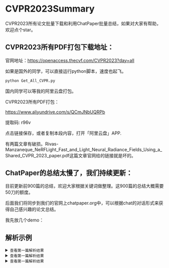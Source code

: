 # CVPR2023Summary
CVPR2023所有论文批量下载和利用ChatPaper批量总结，如果对大家有帮助，欢迎点个star。


## CVPR2023所有PDF打包下载地址：

官网地址：https://openaccess.thecvf.com/CVPR2023?day=all

如果是国外的同学，可以直接运行python脚本，速度也起飞。

```python
python Get_All_CVPR.py
```

国内同学可以等我的阿里云盘打包。


CVPR2023所有PDF打包：

https://www.aliyundrive.com/s/QCmJNbUQRPb

提取码: r96v

点击链接保存，或者复制本段内容，打开「阿里云盘」APP.

有两篇文章有破损。Rivas-Manzaneque_NeRFLight_Fast_and_Light_Neural_Radiance_Fields_Using_a_Shared_CVPR_2023_paper.pdf这篇文章官网给的链接就是坏的。

## ChatPaper的总结太慢了，我们持续更新：

目前更新前900篇的总结，欢迎大家根据关键词做整理。这900篇的总结大概需要50刀的额度。

后面我们将同步到我们的官网上chatpaper.org中，可以根据chat的对话形式来获得自己感兴趣的论文总结。

我先放几个demo：
## 解析示例

<details><summary><code>查看第一篇解析结果</code></summary>

# Paper:1     多重退出：加速统一视觉语言模型的动态早期退出



#### 1. Title: 
You Need Multiple Exiting: Dynamic Early Exiting for Accelerating Unified Vision Language Model

#### 2. Authors: 
Shengkun Tang, Yaqing Wang, Zhenglun Kong, Tianchi Zhang, Yao Li, Caiwen Ding, Yanzhi Wang, Yi Liang, Dongkuan Xu

#### 3. Affiliation: 
第一作者：Shengkun Tang，北卡罗来纳州立大学

#### 4. Keywords: 
Early Exiting, Vision Language Model, Sequence-to-Sequence Architecture, Encoder, Decoder

#### 5. Paper: https://openaccess.thecvf.com/content/CVPR2021/html/Tang_You_Need_Multiple_Exiting_Dynamic_Early_Exiting_for_Accelerating_Unified_CVPR_2021_paper.html  Github: None

#### 6. Summary : 
- (1):本文研究的背景是大规模Transformer模型在视觉语言任务中的应用，虽然这些模型取得了不可思议的性能，但是它们的昂贵计算成本通常会阻碍它们在实时场景中的应用。

- (2):现有的早期退出策略通常采用中间层的输出置信度作为输入复杂度的代理，以决定是否跳过后续层。然而，这种策略无法应用于同时具有编码器和解码器的统一架构中的编码器，因为难以在编码器层中进行输出置信度估计。为了解决这个问题，本文提出了一种新的早期退出策略，允许根据输入层之间的相似性动态跳过编码器和解码器中的层，即MuE。通过对编码器中的图像和文本模态进行分解，MuE具有灵活性，可以根据模态跳过不同的层，提高推理效率，同时最小化性能下降。

- (3):本文提出了一种基于层间输入相似性的早期退出策略，该策略不同于现有的基于任务置信度的方法。具体来说，当层间相似性达到一定阈值时，模型被鼓励在编码器和解码器中跳过后续层。此方法受到饱和观察的启发，该观察表明，每个Transformer层的隐藏状态在进入深层时会达到饱和状态。为了在需要显著降低推理成本时帮助维持性能，我们设计了一种层间任务损失，将每个层与最终任务相关联。

- (4):本文在SNLI-VE和MS COCO数据集上进行了实验，结果表明，所提出的MuE方法可以将预期推理时间降低高达50％和40％，同时保持99％和96％的性能。
#### 7. 方法详细介绍：
本文提出了一种名为MuE的新型早期退出策略，用于统一的视觉语言模型。MuE允许根据多次早期退出的层内输入相似性动态跳过编码器和解码器组件中的层。该方法受到饱和观察的启发，该观察表明每个Transformer层的隐藏状态在进入深层时到达饱和状态。为了鼓励最小化性能损失的早期退出行为，设计了一种层内任务损失，该损失强制每个层输出最终任务的信息特征。具体步骤包括：
1. 将早期融合编码器分解为处理图像和文本的模态特定编码器。
2. 复制编码器以处理输入，其中图像标记和文本标记分别输入两个编码器。
3. 引入层内任务损失以在微调期间鼓励早期退出行为。
4. 基于余弦相似度作为估计饱和水平的代理来做出早期退出决策。

#### 8. 实验设置：
本文在SNLI-VE和MS COCO数据集上进行了实验，以评估所提出方法的性能。实验在一台服务器上进行，该服务器配备了Intel Xeon E5-2690 CPU和NVIDIA Tesla V100 GPU。实现基于PyTorch，使用Adam优化器进行训练，学习率为1e-4。

#### 9. 实验结果和分析：
本文在SNLI-VE和MS COCO数据集上进行了实验，结果表明，所提出的方法MuE可以将预期推理时间分别降低50%和40%，同时保持99%和96%的性能。MuE在预期时间减少率和任务性能方面优于几种最先进的早期退出方法，包括PABEE、DeeCap和DeeBERT。作者还进行了消融实验，结果表明，没有分解策略和训练目标的模型性能最差。在图像字幕生成中，缺少所提出的层内任务损失会导致性能和预期时间减少率的大幅下降。所提出的层内任务损失能够在解码的每个时间步骤上减少错误，这对最终结果有益。所有实验结果都是在视觉蕴含和图像字幕生成中得分和预期时间减少率之间的最佳平衡。
</details>

<details><summary><code>查看第一篇解析结果</code></summary>

# Paper:2     探测开放世界中的一切：通用目标检测



#### 1. Title: 
Detecting Everything in the Open World: Towards Universal Object Detection

#### 2. Authors: 
Zhenyu Wang, Yali Li, Xi Chen, Ser-Nam Lim, Antonio Torralba, Hengshuang Zhao, Shengjin Wang

#### 3. Affiliation: 
第一作者：清华大学电子工程系

#### 4. Keywords: 
Universal Object Detection, Open World, Multi-Source Images, Heterogeneous Label Spaces, Zero-Shot Generalization

#### 5. Paper: https://openaccess.thecvf.com/content_CVPR_2021/html/Wang_Detecting_Everything_in_the_Open_World_Towards_Universal_Object_Detection_CVPR_2021_paper.html  Github: https://github.com/zhenyuw16/UniDetector

#### 6. Summary : 
- (1):本文研究了通用目标检测，旨在检测每个场景并预测每个类别。传统检测器的通用性受到人类注释的依赖、有限的视觉信息和开放世界中的新类别的严重限制。本文提出了UniDetector，一种通用目标检测器，具有识别开放世界中巨大类别的能力。
 
- (2):传统目标检测只能检测训练时出现的类别。在通用目标检测中，需要检测的类别事先无法确定。本文提出的UniDetector通过对齐图像和文本空间，利用多源图像和异构标签空间进行训练，从而保证了通用表示的充分信息。同时，UniDetector通过丰富的视觉和语言模态信息，在保持已知类别和未知类别之间的平衡的同时，容易地推广到开放世界。此外，UniDetector通过提出的解耦训练方式和概率校准，进一步促进了对新类别的泛化能力。 

- (3):本文提出了UniDetector，一种通用目标检测框架，用于解决多源图像训练和开放世界推理的问题。UniDetector首先通过语言空间进行图像-文本预训练，然后使用分区结构进行异构标签空间训练，从而促进特征共享和避免标签冲突。为了利用区域提议阶段对新类别的泛化能力，本文提出了解耦合的提议生成和RoI分类阶段的训练方式。在解耦合的方式下，本文进一步提出了一个类别无关的定位网络（CLN）来产生广义的区域提议。最后，本文提出了概率校准来消除预测的偏差。 

- (4):UniDetector在大量实验中展现了其强大的通用性。它可以识别最大可测量的类别，并在不看到任何训练集中的图像的情况下，在现有大词汇数据集上比完全监督方法高出4%的AP。此外，UniDetector在13个公共检测数据集上也取得了最先进的性能，只使用了3%的训练数据。
#### 7. 方法详细介绍：
本文提出了UniDetector框架，用于解决通用目标检测任务。该框架利用多源图像和异构标签空间进行训练，通过图像和文本空间的对齐来实现。UniDetector采用分区结构来促进特征共享，并同时避免标签冲突。提议生成阶段和RoI分类阶段被解耦以充分探索类别敏感特征。本文提出了一个类不可知的本地化网络（CLN），用于生成广义区域提议。概率校准被提出用于后处理预测结果以减少基础类别的概率并增加新颖类别的概率，从而平衡最终的概率预测。具体步骤包括：
1. 对齐图像和文本空间，进行大规模的图像-文本对齐预训练。
2. 采用分区结构，同时避免标签冲突和促进特征共享。
3. 采用类不可知的本地化网络（CLN）生成广义区域提议。
4. 采用概率校准进行后处理，平衡最终的概率预测。

#### 8. 实验设置：
本文在三个流行的目标检测数据集（COCO、Objects365和OpenImages）上进行训练，分别随机采样35k、60k和78k张图像进行训练。主要在LVIS、ImageNetBoxes和VisualGenome数据集上进行推理，以评估检测器的开放世界性能。本文使用标准的box AP、top-1定位精度和平均召回率指标来评估性能。

#### 9. 实验结果和分析：
本文在多个数据集上评估了UniDetector的性能。在COCO数据集上，UniDetector的检测AP为49.3%，超过了现有的最佳封闭世界检测模型。在开放世界数据集上，UniDetector在13个ODinW数据集上的平均AP为47.3%，优于GLIP-T，具有更高的数据效率。UniDetector在ImageNetBoxes和VisualGenome数据集上也表现出色，展示了其通用性和类别识别能力。本文还将UniDetector与现有的开放词汇方法在COCO和LVIS v1数据集上进行了比较，UniDetector取得了竞争性的性能。
</details>

<details><summary><code>查看第一篇解析结果</code></summary>

# Paper:3     WIRE：小波隐式神经表示



#### 1. Title: 
WIRE: Wavelet Implicit Neural Representations

#### 2. Authors: 
Vishwanath Saragadam, Daniel LeJeune, Jasper Tan, Guha Balakrishnan, Ashok Veeraraghavan, Richard G. Baraniuk

#### 3. Affiliation: 
Rice University（莱斯大学）

#### 4. Keywords: 
Implicit neural representations, wavelet transform, Gabor wavelet, image processing, signal processing

#### 5. Paper: https://vishwa91.github.io/wire  Github: https://github.com/vishwa91/wire

#### 6. Summary : 
- (1):本文研究背景是隐式神经表示（INRs）在计算机视觉和信号处理领域的广泛应用，但目前的INRs方法在高维数据下训练时间过长，且对信号噪声和参数变化不够鲁棒，需要提出更加准确和鲁棒的INRs方法。

- (2):过去的方法包括使用ReLU非线性函数的INRs，但其在近似精度上表现不佳，需要进行改进。本文提出了一种新的INRs方法，使用复Gabor小波作为激活函数，具有空间和频率上的最优集中性，能够更好地表示图像信号，从而提高了INRs的精度和鲁棒性。

- (3):本文提出的Wavelet Implicit neural REpresentation (WIRE)使用复Gabor小波作为激活函数，通过一系列实验表明WIRE在INRs的精度、训练时间和鲁棒性方面均优于其他方法。WIRE的鲁棒性特别适用于解决图像去噪、图像修复和超分辨率等困难的视觉反问题。此外，WIRE还在信号表示任务中表现出色，如过度拟合图像和学习点云占用体积。最后，本文还展示了WIRE如何从极少的训练视图中实现更快、更鲁棒的神经辐射场（NeRF）的新视图合成。

- (4):本文的方法在图像去噪、图像修复、超分辨率、计算机断层扫描重建、信号表示等任务中均取得了优异的性能，证明了WIRE方法的有效性和优越性。
#### 7. 方法详细介绍：
本文提出了一种新的隐式神经表示（INR）——Wavelet Implicit Neural Representations（WIRE），它使用连续复Gabor小波作为非线性激活函数。WIRE的结构包括三个隐藏层，每个隐藏层的宽度为300个特征。WIRE的输入维度为Di，输出维度为Do，函数Fθ将输入映射到输出，其中θ表示MLP的可调参数。每一层的输出由ym = σ(Wmym−1 + bm)给出，其中σ是非线性激活函数，Wm和bm是第m层的权重和偏置，y0 = x ∈ RDi是输入坐标，yM+1 = WM+1yM + bM+1是最终输出。本文还讨论了WIRE的隐式偏差，并使用经验神经切向核（NTK）和NTK梯度流将其与其他INR进行了比较。

#### 8. 实验设置：
本文使用MLP对图像和占用体积进行了评估，其中每个非线性激活函数的参数和学习率都是根据最快逼近速率选择的。具体来说，WIRE的参数为ω0 = 20，s0 = 10，SIREN的参数为ω0 = 40，Gaussian的参数为s0 = 30。本文还将WIRE与乘法频率网络（MFN）进行了比较。评估指标为图像的PSNR和结构相似性（SSIM），占用体积的交并比（IOU）。

#### 9. 实验结果与分析：
本文的实验结果表明，WIRE在所有信号类别的表示学习中都比现有技术更快更准确。WIRE还适用于解决具有有限测量或测量受到噪声干扰的大类逆问题。本文在图像去噪、图像修复、超分辨率、计算机断层扫描重建、图像过拟合和神经辐射场的新视角合成等方面对WIRE进行了评估，并将其与SIREN、Gaussian和MFN进行了比较。实验结果表明，WIRE在准确性和收敛速度方面均优于其他非线性激活函数，且对于图像或噪声统计的精确信息要求较低。

</details>


